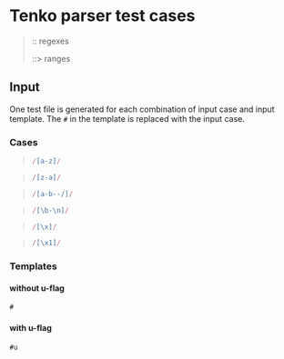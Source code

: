 # Tenko parser test cases

> :: regexes
>
> ::> ranges

## Input

One test file is generated for each combination of input case and input template. The `#` in the template is replaced with the input case.

### Cases

> `````js
> /[a-z]/
> `````

> `````js
> /[z-a]/
> `````

> `````js
> /[a-b--/]/
> `````

> `````js
> /[\b-\n]/
> `````

> `````js
> /[\x]/
> `````

> `````js
> /[\x1]/
> `````

### Templates

#### without u-flag

`````js
#
`````

#### with u-flag

`````js
#u
`````
